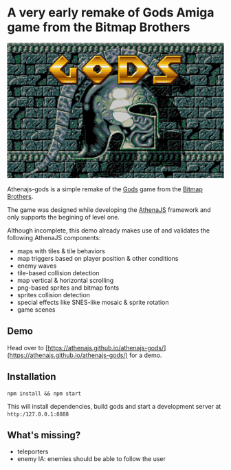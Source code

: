 # A very early remake of Gods Amiga game from the Bitmap Brothers

![Gods](godstitle.png)

Athenajs-gods is a simple remake of the [Gods](http://hol.abime.net/2754) game from the [Bitmap Brothers](https://en.wikipedia.org/wiki/The_Bitmap_Brothers).

The game was designed while developing the [AthenaJS](https://github.com/AthenaJS/athenajs) framework and only supports the begining of level one.

Although incomplete, this demo already makes use of and validates the following AthenaJS components:

 - maps with tiles & tile behaviors
 - map triggers based on player position & other conditions
 - enemy waves
 - tile-based collision detection
 - map vertical & horizontal scrolling
 - png-based sprites and bitmap fonts
 - sprites collision detection
 - special effects like SNES-like mosaic & sprite rotation
 - game scenes

## Demo

Head over to [https://athenajs.github.io/athenajs-gods/](https://athenajs.github.io/athenajs-gods/) for a demo.

## Installation

```
npm install && npm start
```

This will install dependencies, build gods and start a development server at `http:/127.0.0.1:8888`

## What's missing?

 - teleporters
 - enemy IA: enemies should be able to follow the user